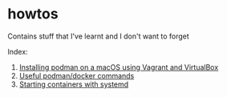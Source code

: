 # howtos
Contains stuff that I've learnt and I don't want to forget

Index:
1. [ Installing podman on a macOS using Vagrant and VirtualBox ](containers/podman_on_mac.md)
1. [ Useful podman/docker commands](containers/useful_docker_podman_commands.md)
1. [ Starting containers with systemd ](containers/podman_systemd.md)
